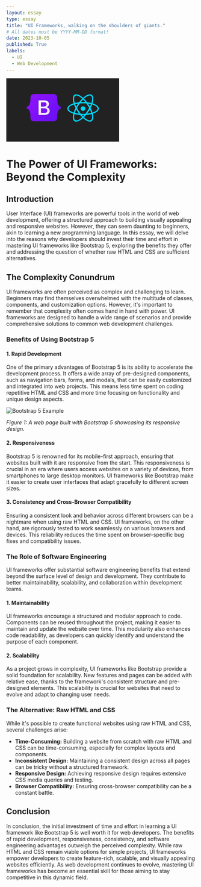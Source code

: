 ```yaml
---
layout: essay
type: essay
title: "UI Frameworks, walking on the shoulders of giants."
# All dates must be YYYY-MM-DD format!
date: 2023-10-05
published: True
labels:
  - UI
  - Web Development
---
```


<img width="300px" class="rounded float-start pe-4" src="../img/mZzG0vn.webp">

# The Power of UI Frameworks: Beyond the Complexity

## Introduction

User Interface (UI) frameworks are powerful tools in the world of web development, offering a structured approach to building visually appealing and responsive websites. However, they can seem daunting to beginners, akin to learning a new programming language. In this essay, we will delve into the reasons why developers should invest their time and effort in mastering UI frameworks like Bootstrap 5, exploring the benefits they offer and addressing the question of whether raw HTML and CSS are sufficient alternatives.

## The Complexity Conundrum

UI frameworks are often perceived as complex and challenging to learn. Beginners may find themselves overwhelmed with the multitude of classes, components, and customization options. However, it's important to remember that complexity often comes hand in hand with power. UI frameworks are designed to handle a wide range of scenarios and provide comprehensive solutions to common web development challenges.

### Benefits of Using Bootstrap 5

#### 1. Rapid Development

One of the primary advantages of Bootstrap 5 is its ability to accelerate the development process. It offers a wide array of pre-designed components, such as navigation bars, forms, and modals, that can be easily customized and integrated into web projects. This means less time spent on coding repetitive HTML and CSS and more time focusing on functionality and unique design aspects.

![Bootstrap 5 Example](https://example.com/bootstrap-example.png)

*Figure 1: A web page built with Bootstrap 5 showcasing its responsive design.*

#### 2. Responsiveness

Bootstrap 5 is renowned for its mobile-first approach, ensuring that websites built with it are responsive from the start. This responsiveness is crucial in an era where users access websites on a variety of devices, from smartphones to large desktop monitors. UI frameworks like Bootstrap make it easier to create user interfaces that adapt gracefully to different screen sizes.

#### 3. Consistency and Cross-Browser Compatibility

Ensuring a consistent look and behavior across different browsers can be a nightmare when using raw HTML and CSS. UI frameworks, on the other hand, are rigorously tested to work seamlessly on various browsers and devices. This reliability reduces the time spent on browser-specific bug fixes and compatibility issues.

### The Role of Software Engineering

UI frameworks offer substantial software engineering benefits that extend beyond the surface level of design and development. They contribute to better maintainability, scalability, and collaboration within development teams.

#### 1. Maintainability

UI frameworks encourage a structured and modular approach to code. Components can be reused throughout the project, making it easier to maintain and update the website over time. This modularity also enhances code readability, as developers can quickly identify and understand the purpose of each component.

#### 2. Scalability

As a project grows in complexity, UI frameworks like Bootstrap provide a solid foundation for scalability. New features and pages can be added with relative ease, thanks to the framework's consistent structure and pre-designed elements. This scalability is crucial for websites that need to evolve and adapt to changing user needs.

### The Alternative: Raw HTML and CSS

While it's possible to create functional websites using raw HTML and CSS, several challenges arise:

- **Time-Consuming:** Building a website from scratch with raw HTML and CSS can be time-consuming, especially for complex layouts and components.
- **Inconsistent Design:** Maintaining a consistent design across all pages can be tricky without a structured framework.
- **Responsive Design:** Achieving responsive design requires extensive CSS media queries and testing.
- **Browser Compatibility:** Ensuring cross-browser compatibility can be a constant battle.

## Conclusion

In conclusion, the initial investment of time and effort in learning a UI framework like Bootstrap 5 is well worth it for web developers. The benefits of rapid development, responsiveness, consistency, and software engineering advantages outweigh the perceived complexity. While raw HTML and CSS remain viable options for simple projects, UI frameworks empower developers to create feature-rich, scalable, and visually appealing websites efficiently. As web development continues to evolve, mastering UI frameworks has become an essential skill for those aiming to stay competitive in this dynamic field.
